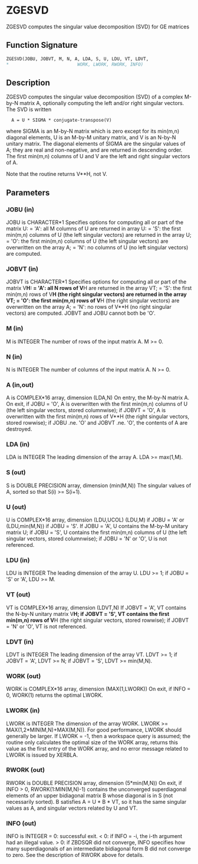 # ZGESVD

ZGESVD computes the singular value decomposition (SVD) for GE matrices

## Function Signature

```fortran
ZGESVD(JOBU, JOBVT, M, N, A, LDA, S, U, LDU, VT, LDVT,
*                          WORK, LWORK, RWORK, INFO)
```

## Description


 ZGESVD computes the singular value decomposition (SVD) of a complex
 M-by-N matrix A, optionally computing the left and/or right singular
 vectors. The SVD is written

      A = U * SIGMA * conjugate-transpose(V)

 where SIGMA is an M-by-N matrix which is zero except for its
 min(m,n) diagonal elements, U is an M-by-M unitary matrix, and
 V is an N-by-N unitary matrix.  The diagonal elements of SIGMA
 are the singular values of A; they are real and non-negative, and
 are returned in descending order.  The first min(m,n) columns of
 U and V are the left and right singular vectors of A.

 Note that the routine returns V**H, not V.

## Parameters

### JOBU (in)

JOBU is CHARACTER*1 Specifies options for computing all or part of the matrix U: = 'A': all M columns of U are returned in array U: = 'S': the first min(m,n) columns of U (the left singular vectors) are returned in the array U; = 'O': the first min(m,n) columns of U (the left singular vectors) are overwritten on the array A; = 'N': no columns of U (no left singular vectors) are computed.

### JOBVT (in)

JOBVT is CHARACTER*1 Specifies options for computing all or part of the matrix V**H: = 'A': all N rows of V**H are returned in the array VT; = 'S': the first min(m,n) rows of V**H (the right singular vectors) are returned in the array VT; = 'O': the first min(m,n) rows of V**H (the right singular vectors) are overwritten on the array A; = 'N': no rows of V**H (no right singular vectors) are computed. JOBVT and JOBU cannot both be 'O'.

### M (in)

M is INTEGER The number of rows of the input matrix A. M >= 0.

### N (in)

N is INTEGER The number of columns of the input matrix A. N >= 0.

### A (in,out)

A is COMPLEX*16 array, dimension (LDA,N) On entry, the M-by-N matrix A. On exit, if JOBU = 'O', A is overwritten with the first min(m,n) columns of U (the left singular vectors, stored columnwise); if JOBVT = 'O', A is overwritten with the first min(m,n) rows of V**H (the right singular vectors, stored rowwise); if JOBU .ne. 'O' and JOBVT .ne. 'O', the contents of A are destroyed.

### LDA (in)

LDA is INTEGER The leading dimension of the array A. LDA >= max(1,M).

### S (out)

S is DOUBLE PRECISION array, dimension (min(M,N)) The singular values of A, sorted so that S(i) >= S(i+1).

### U (out)

U is COMPLEX*16 array, dimension (LDU,UCOL) (LDU,M) if JOBU = 'A' or (LDU,min(M,N)) if JOBU = 'S'. If JOBU = 'A', U contains the M-by-M unitary matrix U; if JOBU = 'S', U contains the first min(m,n) columns of U (the left singular vectors, stored columnwise); if JOBU = 'N' or 'O', U is not referenced.

### LDU (in)

LDU is INTEGER The leading dimension of the array U. LDU >= 1; if JOBU = 'S' or 'A', LDU >= M.

### VT (out)

VT is COMPLEX*16 array, dimension (LDVT,N) If JOBVT = 'A', VT contains the N-by-N unitary matrix V**H; if JOBVT = 'S', VT contains the first min(m,n) rows of V**H (the right singular vectors, stored rowwise); if JOBVT = 'N' or 'O', VT is not referenced.

### LDVT (in)

LDVT is INTEGER The leading dimension of the array VT. LDVT >= 1; if JOBVT = 'A', LDVT >= N; if JOBVT = 'S', LDVT >= min(M,N).

### WORK (out)

WORK is COMPLEX*16 array, dimension (MAX(1,LWORK)) On exit, if INFO = 0, WORK(1) returns the optimal LWORK.

### LWORK (in)

LWORK is INTEGER The dimension of the array WORK. LWORK >= MAX(1,2*MIN(M,N)+MAX(M,N)). For good performance, LWORK should generally be larger. If LWORK = -1, then a workspace query is assumed; the routine only calculates the optimal size of the WORK array, returns this value as the first entry of the WORK array, and no error message related to LWORK is issued by XERBLA.

### RWORK (out)

RWORK is DOUBLE PRECISION array, dimension (5*min(M,N)) On exit, if INFO > 0, RWORK(1:MIN(M,N)-1) contains the unconverged superdiagonal elements of an upper bidiagonal matrix B whose diagonal is in S (not necessarily sorted). B satisfies A = U * B * VT, so it has the same singular values as A, and singular vectors related by U and VT.

### INFO (out)

INFO is INTEGER = 0: successful exit. < 0: if INFO = -i, the i-th argument had an illegal value. > 0: if ZBDSQR did not converge, INFO specifies how many superdiagonals of an intermediate bidiagonal form B did not converge to zero. See the description of RWORK above for details.

